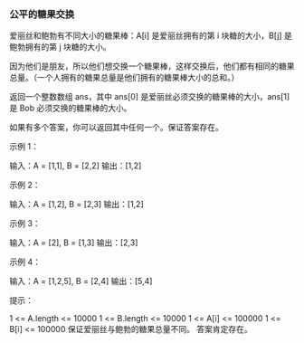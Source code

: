 ### 公平的糖果交换

爱丽丝和鲍勃有不同大小的糖果棒：A[i] 是爱丽丝拥有的第 i 块糖的大小，B[j] 是鲍勃拥有的第 j 块糖的大小。

因为他们是朋友，所以他们想交换一个糖果棒，这样交换后，他们都有相同的糖果总量。（一个人拥有的糖果总量是他们拥有的糖果棒大小的总和。）

返回一个整数数组 ans，其中 ans[0] 是爱丽丝必须交换的糖果棒的大小，ans[1] 是 Bob 必须交换的糖果棒的大小。

如果有多个答案，你可以返回其中任何一个。保证答案存在。

 

示例 1：

输入：A = [1,1], B = [2,2]
输出：[1,2]

示例 2：

输入：A = [1,2], B = [2,3]
输出：[1,2]

示例 3：

输入：A = [2], B = [1,3]
输出：[2,3]

示例 4：

输入：A = [1,2,5], B = [2,4]
输出：[5,4]
 

提示：

1 <= A.length <= 10000
1 <= B.length <= 10000
1 <= A[i] <= 100000
1 <= B[i] <= 100000
保证爱丽丝与鲍勃的糖果总量不同。
答案肯定存在。